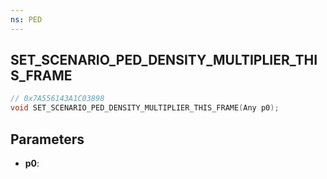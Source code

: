 ```yaml
---
ns: PED
---
```

## SET_SCENARIO_PED_DENSITY_MULTIPLIER_THIS_FRAME

```c
// 0x7A556143A1C03898
void SET_SCENARIO_PED_DENSITY_MULTIPLIER_THIS_FRAME(Any p0);
```

## Parameters
* **p0**:
